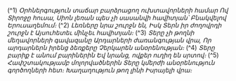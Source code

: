 
(^1) _Օրհներգություն տաճար բարձրացող ուխտավորների համար
Ով Տիրոջը հուսա,
Սիոն լեռան պես չի սասանվի հավիտյան՝
Բնակվելով Երուսաղեմում։_
(^2) _Լեռները նրա շուրջն են,
Իսկ Տերն իր ժողովրդի շուրջն է
Այսուհետեւ մինչեւ հավիտյան։_
(^3) _Տերը չի թողնի մեղավորների գավազանը
Արդարների ժառանգության վրա,
Որ արդարներն իրենց ձեռքերը
Չերկարեն անօրենության։_
(^4) _Տերը բարիք է անում բարիներին
Եվ նրանց, ովքեր ուղիղ են սրտով։_
(^5) _Հափշտակությամբ մոլորվածներին
Տերը կմերժի անօրենություն գործողների հետ։
Խաղաղություն թող լինի Իսրայելի վրա։_
